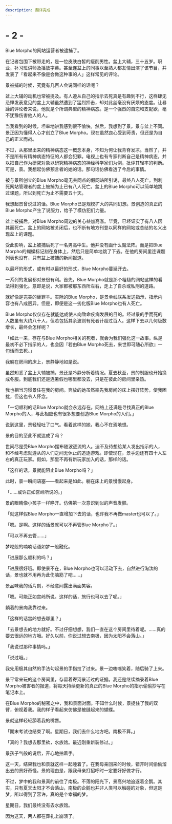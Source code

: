 ```yaml
---
description: 翻译完成
---
```


# - 2 -

Blue Morpho的网站运营者被逮捕了。

在记者包围下被带走的，是一位皮肤白皙的瘦削男性。盆上大辅，三十五岁。职业，补习班讲师及播放字幕。甚至连盆上的同事以至熟人都友情出演了该节目，并发表了「看起来不像是会做这种事的人」这样常见的评论。

景被捕的时候，究竟有几百人会说同样的话呢？

盆上大辅的动机也常被提及。有人遵从自己的指示去死真是有趣到不行，这样肆无忌惮发表意见的盆上大辅虽然遭到了猛烈抨击，却对此丝毫没有厌烦的态度。让暴躁的评论者来说，他就是个所谓典型的精神病态。是一个强烈的自恋和支配欲，毫不犹豫伤害他人的人。

当我看到的时候，坦率地讲我感到很不愉快。然后，我想到了景。景与盆上不同。景正因为懂得人心才创立了Blue Morpho。现在虽然良心受到苛责，但还是为自己的正义而战。

不过，从那里出来的精神病态这一概念本身，不知为何让我背脊发凉。当然了，并不是所有有精神病态特征的人都会犯罪。电视上也有专家判断自己是精神病态，并以把自己作为研究对象以研究精神病态的神经科学家们为例，批评其轻率的判断。可是，景。我想起仿佛预言者的她的话。那句话仿佛看透了今后的事情。

被与景所创立的Blue Morpho毫无共同点的假网站所引诱，最终八人死亡。到刺死网站管理者的盆上被捕为止已有八人死亡。盆上的Blue Morpho可以简单地跳过课题，所以到死亡为止不需要五十天。

我想起景曾说过的话。Blue Morpho已是规模扩大的共同幻想。景创造的真正的Blue Morpho产生了说服力，给予了模仿犯们力量。

盆上被捕后，对Blue Morpho周边的关心益加高涨。毕竟，已经证实了有八人因其而死亡。盆上的网站被关闭后，也不断有地方刊登以同样的网站或总结的名义出现盆上的课题。

受此影响，盆上被捕后死了一名男高中生。他并没有画什么魔法阵。而是把Blue Morpho的蝴蝶标记刻在身体上，然后只是简单地跳了下去。在他的房间里连课题列表也没有，只有盆上被捕的新闻报道。

以最坏的形式，或有时以最好的形式，Blue Morpho蔓延开去。

一系列的发展都对景很有利。首先，Blue Morpho就是那个粗糙的网站这样的看法得到强化。意即是说，大家都被那东西所左右，走上了自杀或私刑的道路。

就好像是完美的替罪羊。实际的Blue Morpho，是景单线联系发送指示，指示内容也有八成迥异。但是，即便是这一劣化版Blue Morpho也有人死亡。

Blue Morpho仅仅存在就能达成使人向致命疾病发展的目的。经过景的手而死的人数虽有大约八十人，但若包括其余波则有死者计超过百人。这样下去以几何级数增长，最终会怎样呢？

「如此一来，存在与Blue Morpho相关的死者，就会为我们强化这一故事。纵是最初不必下指示的人，也会因『若由Blue Morpho死去，来世即可随心所欲』一句话而去死。」

我躺在房间的床上，景静静地如是说。

虽然知悉了盆上大辅被捕，景还是冷静分析着情况。夏去秋至，景的制服也开始换成冬服。到底我们还是连暑假也哪里都没去，只是在彼此的房间里亲热。

我也相当习惯景住在我的房间。奔放的她虽然率先我房间的床上摆好阵势，使我困扰，但这也令人怀念。

「一切顺利的话Blue Morpho就会永远存在。网络上还满是寻找真正的Blue Morpho的人，与此相应也有很多想要创造Blue Morpho的人们。」

说到这里，景轻轻吐了口气。看着这样的她，我心不在焉地想。

景的目的至此不就达成了吗？

世间尽是受Blue Morpho摆布随波逐流的人。迫不及待想给某人发出指示的人，和不经考虑就遵从的人们之间无休止的追逐游戏。即使现在，景手边还有四十人左右的真正玩家。假如，那里不再有新玩家加入的话，那样的话。

「这样的话，景就能阻止Blue Morpho吗？」

此时，景一瞬间语塞——看起来是如此。躺在床上的景慢慢起身。

「……或许正如宫岭所说的。」

景的眼睛像小孩子一样睁开。仿佛第一次意识到似的声音发颤。

「就这样假Blue Morpho一直增加下去的话，也许我不再做master也可以了。」

「嗯。是啊。这样的话景就可以不再管Blue Morpho了。」

「可以不再去管……」

梦呓般的喃喃话语如梦一般融化。

「进展那么顺利的吗？」

「进展很好哦。即使景不在，Blue Morpho也可以活动下去，自然进行淘汰的话，景也就不用再为此伤脑筋了吧……」

景品味我的话片刻，不经意间露出满面笑容。

「嗯。可能正如宫岭所说。这样的话，旅行也可以去了呢。」

躺着的景向我靠过来。

「这样的话宫岭想去哪里？」

「去景想去的地方就好。不过仔细想想，我们一直在这个房间里待着呢。……真的要去很远的地方哦。好久以前，你说过想去南极，因为太阳不会落山。」

「我说过那种事情吗。」

「说过哦。」

我先用极其自然的手法勾起景的手指拉了过来。景一边嗤嗤笑着，随后骑了上来。

景平常来玩的这个房间里，存留着寄河景活过的证据。我还是继续摘录着Blue Morpho被害者的报道，将每天持续更新的真正的Blue Morpho的指示偷偷抄写在笔记本上。

在Blue Morpho的秘密之中，我和景面对面。不知什么时候，景捉住了我的双臂，俯视着我。我的样子看起来仿佛是被缝起来的蝴蝶。

景就这样轻轻舔着我的嘴唇。

「期末考试也结束了啊。星期日，我们去什么地方吧。南极不算。」

「真的？我想去那里欸，水族馆。最近刚重新装修过。」

景孩子气般的说后，开心地拍着手。

这一天，结果我也和景就这样一起睡着了。在我母亲回来的时候，错开时间偷偷溜出去的景好奇怪。景的理由是，跟我母亲打招呼时一定要好好做才行。

不过，梦中的我和景真的前往了南极。不落的阳光下，景高兴地追逐着企鹅。其实，只有夏天太阳才不会落山，南极的企鹅也并非人类可以触碰的对象，但这是梦，所以得到了容许。真的是个幸福的梦。

星期日，我们最终没有去水族馆。

因为这天，两人都在葬礼上崩溃了。

